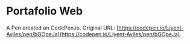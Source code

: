 # Portafolio Web

A Pen created on CodePen.io. Original URL: [https://codepen.io/Liyent-Aviles/pen/bGOpeJa](https://codepen.io/Liyent-Aviles/pen/bGOpeJa).

